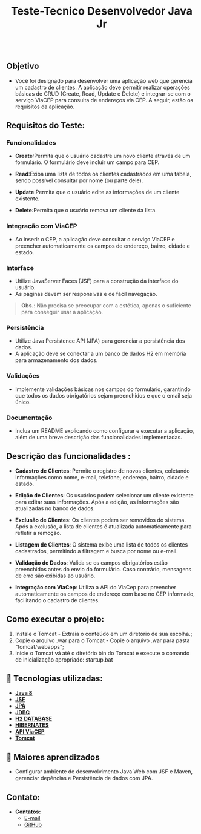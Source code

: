 <h1 align=center> Teste-Tecnico Desenvolvedor Java Jr</h1>

<br>


<br>

## Objetivo

- Você foi designado para desenvolver uma aplicação web que gerencia um cadastro de clientes. A aplicação deve permitir realizar operações básicas de CRUD (Create, Read, Update e Delete) e integrar-se com o serviço ViaCEP para consulta de endereços via CEP. A seguir, estão os requisitos da aplicação.

## Requisitos do Teste:

### Funcionalidades

- **Create**:Permita que o usuário cadastre um novo cliente através de um formulário. O formulário deve incluir um campo para CEP.
  
- **Read**:Exiba uma lista de todos os clientes cadastrados em uma tabela, sendo possível consultar por nome (ou parte dele).
  
- **Update**:Permita que o usuário edite as informações de um cliente existente.
  
- **Delete**:Permita que o usuário remova um cliente da lista.

### Integração com ViaCEP

- Ao inserir o CEP, a aplicação deve consultar o serviço ViaCEP e preencher automaticamente os campos de endereço, bairro, cidade e estado.

### Interface

- Utilize JavaServer Faces (JSF) para a construção da interface do usuário.
- As páginas devem ser responsivas e de fácil navegação.

> **Obs.**: Não precisa se preocupar com a estética, apenas o suficiente para conseguir usar a aplicação.

### Persistência

- Utilize Java Persistence API (JPA) para gerenciar a persistência dos dados.
- A aplicação deve se conectar a um banco de dados H2 em memória para armazenamento dos dados.

### Validações

- Implemente validações básicas nos campos do formulário, garantindo que todos os dados obrigatórios sejam preenchidos e que o email seja único.

### Documentação

- Inclua um README explicando como configurar e executar a aplicação, além de uma breve descrição das funcionalidades implementadas.

## Descrição das funcionalidades :

- **Cadastro de Clientes**: Permite o registro de novos clientes, coletando informações como nome, e-mail, telefone, endereço, bairro, cidade e estado.

- **Edição de Clientes**: Os usuários podem selecionar um cliente existente para editar suas informações. Após a edição, as informações são atualizadas no banco de dados.

- **Exclusão de Clientes**: Os clientes podem ser removidos do sistema. Após a exclusão, a lista de clientes é atualizada automaticamente para refletir a remoção.

- **Listagem de Clientes**: O sistema exibe uma lista de todos os clientes cadastrados, permitindo a filtragem e busca por nome ou e-mail.

- **Validação de Dados**: Valida se os campos obrigatórios estão preenchidos antes do envio do formulário. Caso contrário, mensagens de erro são exibidas ao usuário.

- **Integração com ViaCep**: Utiliza a API do ViaCep para preencher automaticamente os campos de endereço com base no CEP informado, facilitando o cadastro de clientes.

## Como executar o projeto:

1. Instale o Tomcat - Extraia o conteúdo em um diretório de sua escolha.;
3. Copie o arquivo .war para o Tomcat - Copie o arquivo .war para pasta "tomcat/webapps";
4. Inicie o Tomcat vá até o diretório bin do Tomcat e execute o comando de inicialização apropriado: startup.bat

## 🚀 Tecnologias utilizadas:

* **[Java 8](https://www.java.com/pt-BR/download/help/java8_pt-br.html)** 
* **[JSF](https://www.ibm.com/docs/pt-br/was-nd/8.5.5?topic=files-javaserver-faces)**
* **[JPA](https://www.ibm.com/docs/pt-br/was/8.5.5?topic=SSEQTP_8.5.5/com.ibm.websphere.nd.multiplatform.doc/ae/cejb_persistence.htm)**
* **[JDBC](https://www.ibm.com/docs/bg/i/7.3?topic=java-jdbc)**
* **[H2 DATABASE](https://www.h2database.com/html/main.html)**
* **[HIBERNATES](https://hibernate.org/)**
* **[API ViaCEP](https://viacep.com.br/)**
* **[Tomcat](https://tomcat.apache.org/)**

## 📝 Maiores aprendizados

- Configurar ambiente de desenvolvimento Java Web com JSF e Maven, gerenciar depências e Persistência de dados com JPA.

## Contato:

- **Contatos:**
    - <a href="mailto:ronaldofidelis.ti@gmail.com" target="_blank">E-mail</a>
    - <a href="https://github.com/RonaldoFidelis" target="_blank">GitHub</a>
